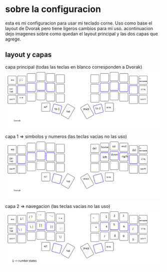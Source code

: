 # sobre la configuracion

esta es mi configuracion para usar mi teclado corne. Uso como base el layout de Dvorak pero tiene ligeros cambios para mi uso. acontinuacion dejo imagenes sobre como quedan el layout principal y las dos capas que agrege.

## layout y capas 

capa principal (todas las teclas en blanco corresponden a Dvorak)
![layout principal](/documents/cape0.png)

capa 1 => simbolos y numeros (las teclas vacias no las uso)
![simbolos y numeros](/documents/cape1.png) 
 
capa 2 => navegacion (las teclas vacias no las uso)
![simbolos y numeros](/documents/cape2.png) 



